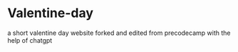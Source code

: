 # Valentine-day
a short valentine day website forked and edited from precodecamp with the help of chatgpt
